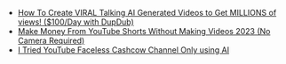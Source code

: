 - [How To Create VIRAL Talking AI Generated Videos to Get MILLIONS of views! ($100/Day with DupDub)](https://youtu.be/A9wAmUePYto)
- [Make Money From YouTube Shorts Without Making Videos 2023 (No Camera Required)](https://youtu.be/Og4I8VbBA98)
- [I Tried YouTube Faceless Cashcow Channel Only using AI](https://youtu.be/7G34lERM4xo)
